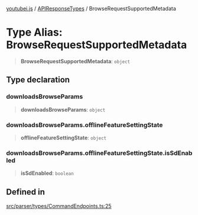 [youtubei.js](../../../README.md) / [APIResponseTypes](../README.md) / BrowseRequestSupportedMetadata

# Type Alias: BrowseRequestSupportedMetadata

> **BrowseRequestSupportedMetadata**: `object`

## Type declaration

### downloadsBrowseParams

> **downloadsBrowseParams**: `object`

### downloadsBrowseParams.offlineFeatureSettingState

> **offlineFeatureSettingState**: `object`

### downloadsBrowseParams.offlineFeatureSettingState.isSdEnabled

> **isSdEnabled**: `boolean`

## Defined in

[src/parser/types/CommandEndpoints.ts:25](https://github.com/LuanRT/YouTube.js/blob/4ae0cc5c523a2080e68d6c0c1437c78fe318ea30/src/parser/types/CommandEndpoints.ts#L25)

